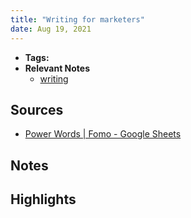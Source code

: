 ```yaml
---
title: "Writing for marketers"
date: Aug 19, 2021
---
```


- **Tags:**
- **Relevant Notes**
	- [writing](moc/writing.md)

## Sources
- [Power Words | Fomo - Google Sheets](https://docs.google.com/spreadsheets/d/1CQtH_Okw5jvqKg1E4ftDs0RMfwILxn8AhGYU8pywTIM/edit#gid=2074100514)
## Notes

## Highlights